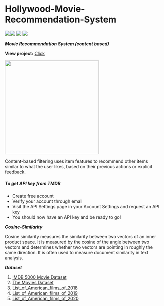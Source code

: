 <h1>Hollywood-Movie-Recommendation-System</h1>
<img src="https://img.shields.io/badge/python-3.7-red" /><img src="https://img.shields.io/badge/framework-flask-orange"/> 
<img src="https://img.shields.io/badge/frontend-HTML%2FCSS-yellow"/>
<img src="https://img.shields.io/badge/API-TMDB-lightgrey"/>

 ***Movie Recommendation System (content based)***
 
 **View project:** <a href ="https://hollywood-movie-recomd-api.herokuapp.com/" >Click</a>

<img src="https://miro.medium.com/max/1642/1*BME1JjIlBEAI9BV5pOO5Mg.png"  width="300" height="300"/>
<p>Content-based filtering uses item features to recommend other items similar to what the user likes, based on their previous actions or explicit feedback.</p>

<h5>To get API key from TMDB</h5>
 
 
- Create free account
- Verify your account through email
- Visit the API Settings page in your Account Settings and request an API key
- You should now have an API key and be ready to go!

***Cosine-Similarity***
<p>Cosine similarity measures the similarity between two vectors of an inner product space. It is measured by the cosine of the angle between two vectors and determines whether two vectors are pointing in roughly the same direction. It is often used to measure document similarity in text analysis.</p>

***Dataset***
1) <a href="https://www.kaggle.com/carolzhangdc/imdb-5000-movie-dataset">IMDB 5000 Movie Dataset</a>
2) <a href="https://www.kaggle.com/rounakbanik/the-movies-dataset">The Movies Dataset</a>
3) <a href="https://en.wikipedia.org/wiki/List_of_American_films_of_2018">List_of_American_films_of_2018</a>
4) <a href="https://en.wikipedia.org/wiki/List_of_American_films_of_2019">List_of_American_films_of_2019</a>
5) <a href="https://en.wikipedia.org/wiki/List_of_American_films_of_2020">List_of_American_films_of_2020</a>
